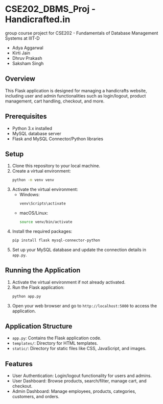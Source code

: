 # CSE202_DBMS_Proj - Handicrafted.in
group course project for CSE202 - Fundamentals of Database Management Systems at IIIT-D
- Adya Aggarwal
- Kirti Jain
- Dhruv Prakash
- Saksham Singh

## Overview
This Flask application is designed for managing a handicrafts website, including user and admin functionalities such as login/logout, product management, cart handling, checkout, and more.

## Prerequisites
- Python 3.x installed
- MySQL database server
- Flask and MySQL Connector/Python libraries

## Setup
1. Clone this repository to your local machine.
2. Create a virtual environment:
    ```bash
    python -m venv venv
    ```
3. Activate the virtual environment:
    - Windows:
        ```bash
        venv\Scripts\activate
        ```
    - macOS/Linux:
        ```bash
        source venv/bin/activate
        ```
4. Install the required packages:
    ```bash
    pip install flask mysql-connector-python
    ```
5. Set up your MySQL database and update the connection details in `app.py`.

## Running the Application
1. Activate the virtual environment if not already activated.
2. Run the Flask application:
    ```bash
    python app.py
    ```
3. Open your web browser and go to `http://localhost:5000` to access the application.

## Application Structure
- `app.py`: Contains the Flask application code.
- `templates/`: Directory for HTML templates.
- `static/`: Directory for static files like CSS, JavaScript, and images.

## Features
- User Authentication: Login/logout functionality for users and admins.
- User Dashboard: Browse products, search/filter, manage cart, and checkout.
- Admin Dashboard: Manage employees, products, categories, customers, and orders.

